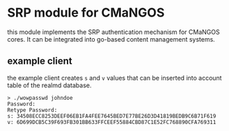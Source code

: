 # SRP module for CMaNGOS

this module implements the SRP authentication mechanism for CMaNGOS cores.
It can be integrated into go-based content management systems.

## example client

the example client creates `s` and `v` values that can be inserted into account table of the
realmd database.

    > ./wowpasswd johndoe
    Password: 
    Retype Password: 
    s: 34508ECC8253DEEF06EB1FA4FEE7645BED7E77BE26D3D41819BEDB9C6B71F619
    v: 6D699DCB5C39F693FB301BB633FFCEEF55884CBD87C1E52FC768890CFA769311
